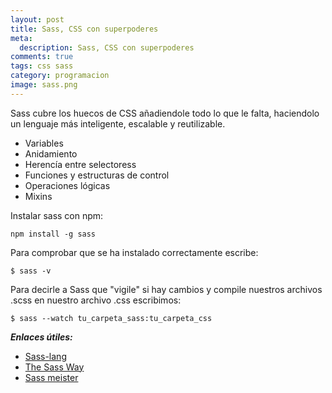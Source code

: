 ```yaml
---
layout: post
title: Sass, CSS con superpoderes
meta:
  description: Sass, CSS con superpoderes
comments: true
tags: css sass
category: programacion
image: sass.png
---
```


Sass cubre los huecos de CSS añadiendole todo lo que le falta, haciendolo un lenguaje más inteligente, escalable y reutilizable.

- Variables
- Anidamiento
- Herencía entre selectoress
- Funciones y estructuras de control
- Operaciones lógicas
- Mixins

Instalar sass con npm:

```
npm install -g sass
```

Para comprobar que se ha instalado correctamente escribe:

```
$ sass -v
```

Para decirle a Sass que "vigile" si hay cambios y compile nuestros archivos .scss en nuestro archivo .css escribimos:

```
$ sass --watch tu_carpeta_sass:tu_carpeta_css
```

**_Enlaces útiles:_**

- [Sass-lang](http://sass-lang.com/)
- [The Sass Way](http://thesassway.com/)
- [Sass meister](http://sassmeister.com)
